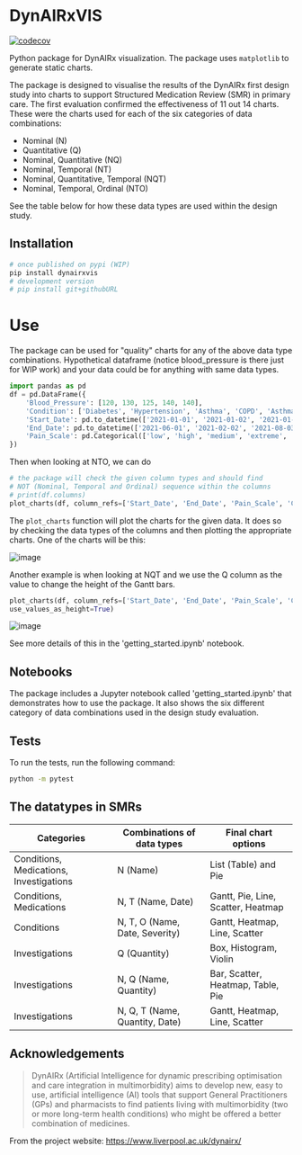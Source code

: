 # DynAIRxVIS

[![codecov](https://codecov.io/gh/layik/dynairxvis/graph/badge.svg?token=23HPR7W5OS)](https://codecov.io/gh/layik/dynairxvis)

Python package for DynAIRx visualization. The package uses `matplotlib` to generate static charts.

The package is designed to visualise the results of the DynAIRx first design study into charts to support Structured Medication Review (SMR) in primary care. The first evaluation confirmed the effectiveness of 11 out 14 charts. These were the charts used for each of the six categories of data combinations:
- Nominal (N)
- Quantitative (Q)
- Nominal, Quantitative (NQ)
- Nominal, Temporal (NT)
- Nominal, Quantitative, Temporal (NQT)
- Nominal, Temporal, Ordinal (NTO)

See the table below for how these data types are used within the design study.

## Installation

```bash
# once published on pypi (WIP)
pip install dynairxvis
# development version
# pip install git+githubURL
```
# Use
The package can be used for "quality" charts for any of the above data type combinations. Hypothetical dataframe (notice blood_pressure is there just for WIP work) and your data could be for anything with same data types.

```py
import pandas as pd
df = pd.DataFrame({
    'Blood_Pressure': [120, 130, 125, 140, 140],
    'Condition': ['Diabetes', 'Hypertension', 'Asthma', 'COPD', 'Asthma'],
    'Start_Date': pd.to_datetime(['2021-01-01', '2021-01-02', '2021-01-03', '2021-01-06', '2022-01-06']),
    'End_Date': pd.to_datetime(['2021-06-01', '2021-02-02', '2021-08-03', '2021-10-04', '2022-06-06']),
    'Pain_Scale': pd.Categorical(['low', 'high', 'medium', 'extreme', 'high'], ordered=True)
})
```

Then when looking at NTO, we can do
```py
# the package will check the given column types and should find
# NOT (Nominal, Temporal and Ordinal) sequence within the columns
# print(df.columns)
plot_charts(df, column_refs=['Start_Date', 'End_Date', 'Pain_Scale', 'Condition'])
```
The `plot_charts` function will plot the charts for the given data. It does so by checking the data types of the columns and then plotting the appropriate charts. One of the charts will be this:

![image](https://github.com/user-attachments/assets/6f6e43c2-df39-4c1e-8738-f98a5e7e94b0)

Another example is when looking at NQT and we use the Q column as the value to change
the height of the Gantt bars.
```py
plot_charts(df, column_refs=['Start_Date', 'End_Date', 'Pain_Scale', 'Condition'], values=df['Blood_Pressure'],
use_values_as_height=True)
```
![image](https://github.com/user-attachments/assets/18e95c20-b04a-41ad-b6de-77b1fb44478b)

See more details of this in the 'getting_started.ipynb' notebook.

## Notebooks
The package includes a Jupyter notebook called 'getting_started.ipynb' that demonstrates how to use the package. It also shows the six different category of data combinations used in the design study evaluation.

## Tests
To run the tests, run the following command:

```bash
python -m pytest
```

## The datatypes in SMRs

| **Categories**                             | **Combinations of data types**  | **Final chart options**                                                                 |
|--------------------------------------------|----------------------------------|----------------------------------------------------------------------------------------|
| Conditions, Medications, Investigations    | N (Name)                        | List (Table) and Pie                                                           |
| Conditions, Medications                    | N, T (Name, Date)               | Gantt, Pie, Line, Scatter, Heatmap                                              |
| Conditions                                 | N, T, O (Name, Date, Severity)  | Gantt, Heatmap, Line, Scatter                                                          |
| Investigations                             | Q (Quantity)                    | Box, Histogram, Violin                                                |
| Investigations                             | N, Q (Name, Quantity)           | Bar, Scatter, Heatmap, Table, Pie                                        |
| Investigations                             | N, Q, T (Name, Quantity, Date)  | Gantt, Heatmap, Line, Scatter                                                          |

## Acknowledgements
> DynAIRx (Artificial Intelligence for dynamic prescribing optimisation and care integration in multimorbidity) aims to develop new, easy to use, artificial intelligence (AI) tools that support General Practitioners (GPs) and pharmacists to find patients living with multimorbidity (two or more long-term health conditions) who might be offered a better combination of medicines.

From the project website: 
https://www.liverpool.ac.uk/dynairx/